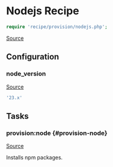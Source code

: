 <!-- DO NOT EDIT THIS FILE! -->
<!-- Instead edit recipe/provision/nodejs.php -->
<!-- Then run bin/docgen -->

# Nodejs Recipe

```php
require 'recipe/provision/nodejs.php';
```

[Source](/recipe/provision/nodejs.php)


## Configuration
### node_version
[Source](https://github.com/deployphp/deployer/blob/master/recipe/provision/nodejs.php#L7)



```php title="Default value"
'23.x'
```



## Tasks

### provision\:node {#provision-node}
[Source](https://github.com/deployphp/deployer/blob/master/recipe/provision/nodejs.php#L10)

Installs npm packages.




